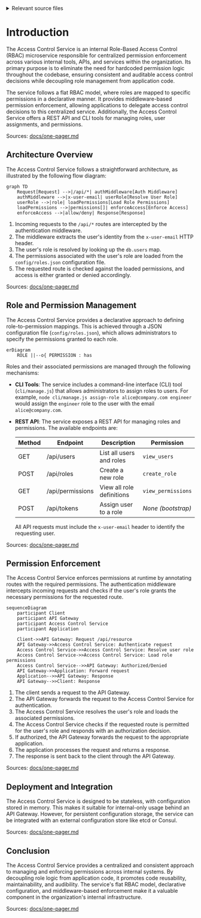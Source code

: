 <details>
<summary>Relevant source files</summary>

The following files were used as context for generating this wiki page:

- [README.md](https://github.com/aanickode/access-control-service/blob/main/README.md)
- [docs/one-pager.md](https://github.com/aanickode/access-control-service/blob/main/docs/one-pager.md)
</details>

# Introduction

The Access Control Service is an internal Role-Based Access Control (RBAC) microservice responsible for centralized permission enforcement across various internal tools, APIs, and services within the organization. Its primary purpose is to eliminate the need for hardcoded permission logic throughout the codebase, ensuring consistent and auditable access control decisions while decoupling role management from application code.

The service follows a flat RBAC model, where roles are mapped to specific permissions in a declarative manner. It provides middleware-based permission enforcement, allowing applications to delegate access control decisions to this centralized service. Additionally, the Access Control Service offers a REST API and CLI tools for managing roles, user assignments, and permissions.

Sources: [docs/one-pager.md](https://github.com/aanickode/access-control-service/blob/main/docs/one-pager.md)

## Architecture Overview

The Access Control Service follows a straightforward architecture, as illustrated by the following flow diagram:

```mermaid
graph TD
    Request[Request] -->|/api/*| authMiddleware[Auth Middleware]
    authMiddleware -->|x-user-email| userRole[Resolve User Role]
    userRole -->|role| loadPermissions[Load Role Permissions]
    loadPermissions -->|permissions[]| enforceAccess[Enforce Access]
    enforceAccess -->|allow/deny| Response[Response]
```

1. Incoming requests to the `/api/*` routes are intercepted by the authentication middleware.
2. The middleware extracts the user's identity from the `x-user-email` HTTP header.
3. The user's role is resolved by looking up the `db.users` map.
4. The permissions associated with the user's role are loaded from the `config/roles.json` configuration file.
5. The requested route is checked against the loaded permissions, and access is either granted or denied accordingly.

Sources: [docs/one-pager.md](https://github.com/aanickode/access-control-service/blob/main/docs/one-pager.md)

## Role and Permission Management

The Access Control Service provides a declarative approach to defining role-to-permission mappings. This is achieved through a JSON configuration file (`config/roles.json`), which allows administrators to specify the permissions granted to each role.

```mermaid
erDiagram
    ROLE ||--o{ PERMISSION : has
```

Roles and their associated permissions are managed through the following mechanisms:

- **CLI Tools**: The service includes a command-line interface (CLI) tool (`cli/manage.js`) that allows administrators to assign roles to users. For example, `node cli/manage.js assign-role alice@company.com engineer` would assign the `engineer` role to the user with the email `alice@company.com`.

- **REST API**: The service exposes a REST API for managing roles and permissions. The available endpoints are:

  | Method | Endpoint         | Description                   | Permission         |
  |--------|------------------|-------------------------------|--------------------|
  | GET    | /api/users       | List all users and roles      | `view_users`       |
  | POST   | /api/roles       | Create a new role             | `create_role`      |
  | GET    | /api/permissions | View all role definitions     | `view_permissions` |
  | POST   | /api/tokens      | Assign user to a role         | *None (bootstrap)* |

  All API requests must include the `x-user-email` header to identify the requesting user.

Sources: [docs/one-pager.md](https://github.com/aanickode/access-control-service/blob/main/docs/one-pager.md)

## Permission Enforcement

The Access Control Service enforces permissions at runtime by annotating routes with the required permissions. The authentication middleware intercepts incoming requests and checks if the user's role grants the necessary permissions for the requested route.

```mermaid
sequenceDiagram
    participant Client
    participant API Gateway
    participant Access Control Service
    participant Application

    Client->>API Gateway: Request /api/resource
    API Gateway->>Access Control Service: Authenticate request
    Access Control Service->>Access Control Service: Resolve user role
    Access Control Service->>Access Control Service: Load role permissions
    Access Control Service-->>API Gateway: Authorized/Denied
    API Gateway->>Application: Forward request
    Application-->>API Gateway: Response
    API Gateway-->>Client: Response
```

1. The client sends a request to the API Gateway.
2. The API Gateway forwards the request to the Access Control Service for authentication.
3. The Access Control Service resolves the user's role and loads the associated permissions.
4. The Access Control Service checks if the requested route is permitted for the user's role and responds with an authorization decision.
5. If authorized, the API Gateway forwards the request to the appropriate application.
6. The application processes the request and returns a response.
7. The response is sent back to the client through the API Gateway.

Sources: [docs/one-pager.md](https://github.com/aanickode/access-control-service/blob/main/docs/one-pager.md)

## Deployment and Integration

The Access Control Service is designed to be stateless, with configuration stored in memory. This makes it suitable for internal-only usage behind an API Gateway. However, for persistent configuration storage, the service can be integrated with an external configuration store like etcd or Consul.

Sources: [docs/one-pager.md](https://github.com/aanickode/access-control-service/blob/main/docs/one-pager.md)

## Conclusion

The Access Control Service provides a centralized and consistent approach to managing and enforcing permissions across internal systems. By decoupling role logic from application code, it promotes code reusability, maintainability, and audibility. The service's flat RBAC model, declarative configuration, and middleware-based enforcement make it a valuable component in the organization's internal infrastructure.

Sources: [docs/one-pager.md](https://github.com/aanickode/access-control-service/blob/main/docs/one-pager.md)